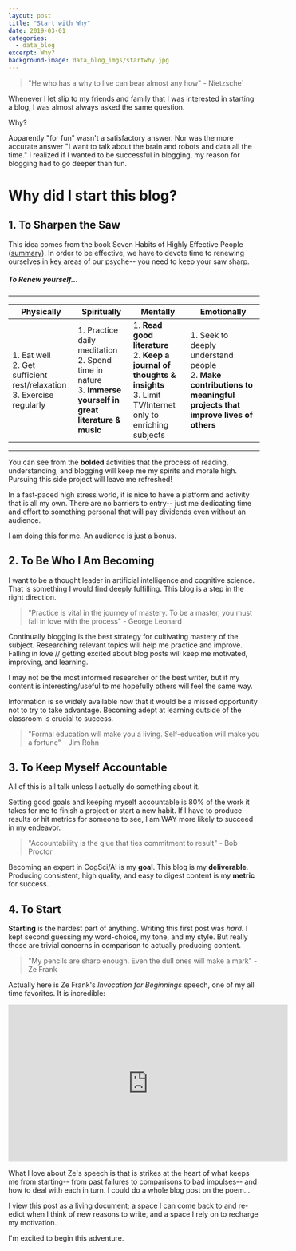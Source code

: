 ```yaml
---
layout: post
title: "Start with Why"
date: 2019-03-01
categories:
  - data_blog
excerpt: Why?
background-image: data_blog_imgs/startwhy.jpg
---
```


> "He who has a why to live can bear almost any how" - Nietzsche`

Whenever I let slip to my friends and family that I was interested in starting a blog, I was almost always asked the same question.

Why?

Apparently "for fun" wasn't a satisfactory answer. Nor was the more accurate answer "I want to talk about the brain and robots and data all the time." I realized if I wanted to be successful in blogging, my reason for blogging had to go deeper than fun.

# Why did I start this blog?

## 1. To Sharpen the Saw

This idea comes from the book Seven Habits of Highly Effective People ([summary](https://blog.hubspot.com/sales/habits-of-highly-effective-people-summary)). In order to be effective, we have to devote time to renewing ourselves in key areas of our psyche-- you need to keep your saw sharp.

##### To Renew yourself...

----


| Physically      | Spiritually | Mentally | Emotionally |
|-----------------|-------------|----------|-------------|
|1. Eat well<br>2. Get sufficient rest/relaxation<br>3. Exercise regularly| 1. Practice daily meditation<br>2. Spend time in nature<br>3. __Immerse yourself in great literature & music__|1. __Read good literature__<br>2. __Keep a journal of thoughts & insights__<br> 3. Limit TV/Internet only to enriching subjects| 1. Seek to deeply understand people<br> 2. __Make contributions to meaningful projects that improve lives of others__|

----

You can see from the __bolded__ activities that the process of reading, understanding, and blogging will keep me my spirits and morale high. Pursuing this side project will leave me refreshed!

In a fast-paced high stress world, it is nice to have a platform and activity that is all my own. There are no barriers to entry-- just me dedicating time and effort to something personal that will pay dividends even without an audience.

I am doing this for me. An audience is just a bonus.
## 2. To Be Who I Am Becoming

I want to be a thought leader in artificial intelligence and cognitive science. That is something I would find deeply fulfilling. This blog is a step in the right direction.

> "Practice is vital in the journey of mastery. To be a master, you must fall in love with the process" - George Leonard

Continually blogging is the best strategy for cultivating  mastery of the subject. Researching relevant topics will help me practice and improve. Falling in love // getting excited about blog posts will keep me motivated, improving, and learning.

I may not be the most informed researcher or the best writer, but if my content is interesting/useful to me hopefully others will feel the same way.

Information is so widely available now that it would be a missed opportunity not to try to take advantage. Becoming adept at learning outside of the classroom is crucial to success.

> "Formal education will make you a living. Self-education will make you a fortune" - Jim Rohn

## 3. To Keep Myself Accountable

All of this is all talk unless I actually do something about it.

Setting good goals and keeping myself accountable is 80% of the work it takes for me to finish a project or start a new habit. If I have to produce results or hit metrics for someone to see, I am WAY more likely to succeed in my endeavor.

> "Accountability is the glue that ties commitment to result" - Bob Proctor

Becoming an expert in CogSci/AI is my **goal**. This blog is my **deliverable**.  Producing consistent, high quality, and easy to digest content is my **metric** for success.

## 4. To Start
**Starting** is the hardest part of anything. Writing this first post was *hard.* I kept second guessing my word-choice, my tone, and my style. But really those are trivial concerns in comparison to actually producing content.

> "My pencils are sharp enough. Even the dull ones will make a mark" - Ze Frank

Actually here is Ze Frank's *Invocation for Beginnings* speech, one of my all time favorites. It is incredible:

<iframe width="560" height="315" src="https://www.youtube.com/embed/RYlCVwxoL_g" frameborder="0" allowfullscreen></iframe>

 What I love about Ze's speech is that is strikes at the heart of what keeps me from starting-- from past failures to comparisons to bad impulses-- and how to deal with each in turn. I could do a whole blog post on the poem...

I view this post as a living document; a space I can come back to and re-edict when I think of new reasons to write, and a space I rely on to recharge my motivation.

I'm excited to begin this adventure.
